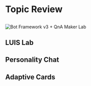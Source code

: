 # Topic Review
## 
![Bot Framework v3 + QnA Maker Lab](https://github.com/jCho23/BotWorkshop)
## LUIS Lab
## Personality Chat
## Adaptive Cards 
